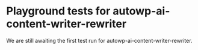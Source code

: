 # Playground tests for autowp-ai-content-writer-rewriter
We are still awaiting the first test run for autowp-ai-content-writer-rewriter.
